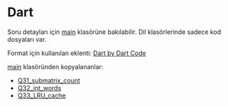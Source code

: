 # Dart

Soru detayları için [main](../main/) klasörüne bakılabilir. Dil klasörlerinde sadece kod dosyaları var.

Format için kullanılan eklenti: [Dart by Dart Code](https://marketplace.visualstudio.com/items?itemName=Dart-Code.dart-code)

[main](../main/) klasöründen kopyalananlar:

- [Q31_submatrix_count](../main/Q31_submatrix_count/)
- [Q32_int_words](../main/Q32_int_words/)
- [Q33_LRU_cache](../main/Q33_LRU_cache/)

<!-- TODO: Add contribution guide -->
<!-- TODO: List contributors -->

